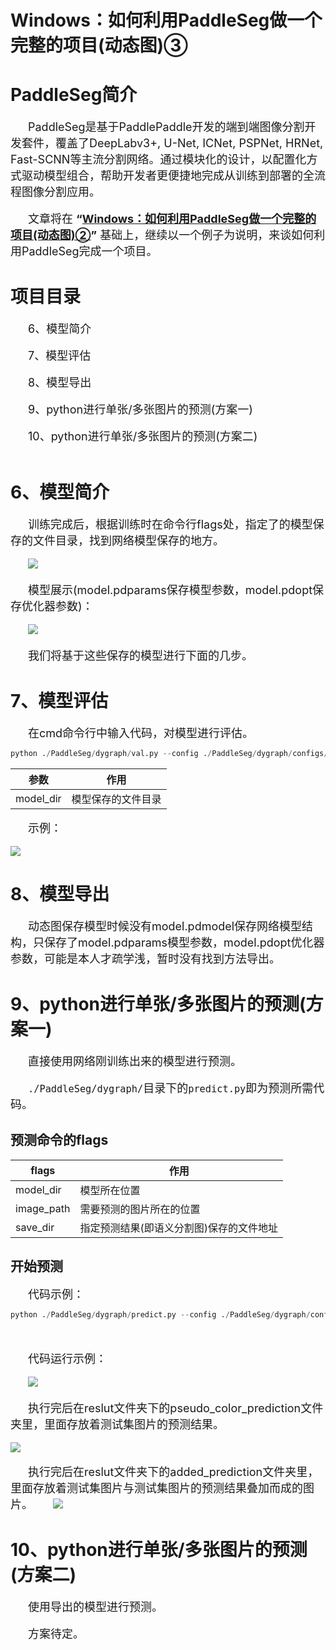 # **Windows：如何利用PaddleSeg做一个完整的项目(动态图)③**

# **PaddleSeg简介**

&emsp;&emsp;<font size=4>PaddleSeg是基于PaddlePaddle开发的端到端图像分割开发套件，覆盖了DeepLabv3+, U-Net, ICNet, PSPNet, HRNet, Fast-SCNN等主流分割网络。通过模块化的设计，以配置化方式驱动模型组合，帮助开发者更便捷地完成从训练到部署的全流程图像分割应用。</font><br><br>
&emsp;&emsp;<font size=4>文章将在 **“[Windows：如何利用PaddleSeg做一个完整的项目(动态图)②](https://github.com/WhiteFireFox/paddleseg-tutorial/new/main/pdseg-dygragh/part2)”** 基础上，继续以一个例子为说明，来谈如何利用PaddleSeg完成一个项目。</font>

# **项目目录**

&emsp;&emsp;<font size=4>6、模型简介</font><br><br>
&emsp;&emsp;<font size=4>7、模型评估</font><br><br>
&emsp;&emsp;<font size=4>8、模型导出</font><br><br>
&emsp;&emsp;<font size=4>9、python进行单张/多张图片的预测(方案一)</font><br><br>
&emsp;&emsp;<font size=4>10、python进行单张/多张图片的预测(方案二)</font><br><br>

# **6、模型简介**

&emsp;&emsp;<font size=4>训练完成后，根据训练时在命令行flags处，指定了的模型保存的文件目录，找到网络模型保存的地方。</font><br><br>
&emsp;&emsp;![](https://ai-studio-static-online.cdn.bcebos.com/f9c0ff1e244a41be9af70d4d69eabf3cb5d2f55ea95745d2924ed55a9819c651)<br><br>
&emsp;&emsp;<font size=4>模型展示(model.pdparams保存模型参数，model.pdopt保存优化器参数)：</font><br><br>
&emsp;&emsp;![](https://ai-studio-static-online.cdn.bcebos.com/f97fe0273d2c4f9d82b47c4483060ed07380cf907ee740fca7e4d703e4c51bdb)<br><br>
&emsp;&emsp;<font size=4>我们将基于这些保存的模型进行下面的几步。</font>

# **7、模型评估**

&emsp;&emsp;<font size=4>在cmd命令行中输入代码，对模型进行评估。</font>


```python
python ./PaddleSeg/dygraph/val.py --config ./PaddleSeg/dygraph/configs/unet/unet.yml --model_dir ./output/iter_5
```



| 参数      | 作用               |
| --------- | ------------------ |
| model_dir | 模型保存的文件目录 |



&emsp;&emsp;<font size=4>示例：</font><br><br>
![](https://ai-studio-static-online.cdn.bcebos.com/f6f3c18d93b54b87a70e85a68f9deac27d358428c329449cb89ba8f638d24e56)

# **8、模型导出**

&emsp;&emsp;<font size=4>动态图保存模型时候没有model.pdmodel保存网络模型结构，只保存了model.pdparams模型参数，model.pdopt优化器参数，可能是本人才疏学浅，暂时没有找到方法导出。</font>

# **9、python进行单张/多张图片的预测(方案一)**

&emsp;&emsp;<font size=4>直接使用网络刚训练出来的模型进行预测。</font><br><br>
&emsp;&emsp;<font size=4>`./PaddleSeg/dygraph/`目录下的`predict.py`即为预测所需代码。</font>

## **预测命令的flags**


| flags      | 作用                                     |
| ---------- | ---------------------------------------- |
| model_dir  | 模型所在位置                             |
| image_path | 需要预测的图片所在的位置                 |
| save_dir   | 指定预测结果(即语义分割图)保存的文件地址 |


## **开始预测**

&emsp;&emsp;<font size=4>代码示例：</font>


```python
python ./PaddleSeg/dygraph/predict.py --config ./PaddleSeg/dygraph/configs/unet/unet.yml --model_dir ./output/iter_5 --image_path ./test/N0005.jpg --save_dir ./result
```

<br><br>&emsp;&emsp;<font size=4>代码运行示例：</font><br><br>
&emsp;&emsp;![](https://ai-studio-static-online.cdn.bcebos.com/60ecab7fcd0e4bc9a8bb304f4fa0bcf9a45717c0a86b46149beb389c9dfed716)<br><br>
&emsp;&emsp;<font size=4>执行完后在reslut文件夹下的pseudo_color_prediction文件夹里，里面存放着测试集图片的预测结果。</font><br><br>
![](https://ai-studio-static-online.cdn.bcebos.com/f0ef9ac90bc8468eaf2194ac39ae2f40b59305d1908142aaa71606b96f15db17)<br><br>
&emsp;&emsp;<font size=4>执行完后在reslut文件夹下的added_prediction文件夹里，里面存放着测试集图片与测试集图片的预测结果叠加而成的图片。</font>
&emsp;&emsp;![](https://ai-studio-static-online.cdn.bcebos.com/670531a223394a49b517928c856b485ef20d8fcee95f49fe8f083fa80fbda0e3)

# **10、python进行单张/多张图片的预测(方案二)**

&emsp;&emsp;<font size=4>使用导出的模型进行预测。</font><br><br>
&emsp;&emsp;<font size=4>方案待定。</font><br><br>
